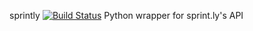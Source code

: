 sprintly [![Build Status](https://secure.travis-ci.org/rvoicilas/sprintly.png)](http://travis-ci.org/rvoicilas/sprintly)
Python wrapper for sprint.ly's API
